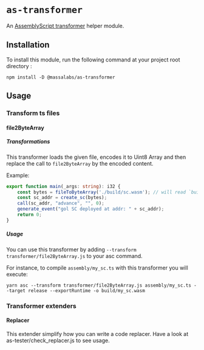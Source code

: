# `as-transformer`

An [AssemblyScript transformer](https://www.assemblyscript.org/compiler.html#transforms) helper module.

## Installation

To install this module, run the following command at your project root directory :

```shell
npm install -D @massalabs/as-transformer
```

## Usage

### Transform ts files

#### file2ByteArray

##### Transformations

This transformer loads the given file, encodes it to Uint8 Array and then replace the call to `file2ByteArray` by the encoded content.

Example:
```typescript
export function main(_args: string): i32 {
    const bytes = fileToByteArray('./build/sc.wasm'); // will read `build/sc.wasm`, will encode it in uint8 Array and then put the result in a string used to initialize `bytes`.
    const sc_addr = create_sc(bytes);
    call(sc_addr, "advance", "", 0);
    generate_event("gol SC deployed at addr: " + sc_addr);
    return 0;
}
```

##### Usage

You can use this transformer by adding `--transform transformer/file2ByteArray.js` to your asc command.

For instance, to compile `assembly/my_sc.ts` with this transformer you will execute:

```shell
yarn asc --transform transformer/file2ByteArray.js assembly/my_sc.ts --target release --exportRuntime -o build/my_sc.wasm
```

### Transformer extenders

#### Replacer

This extender simplify how you can write a code replacer. Have a look at as-tester/check_replacer.js to see usage.
